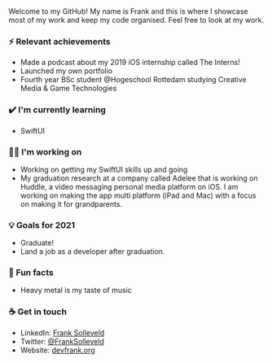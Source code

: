 <br>
<br>
Welcome to my GitHub! My name is Frank and this is where I showcase most of my work and keep my code organised. Feel free to look at my work.

### ⚡ Relevant achievements
- Made a podcast about my 2019 iOS internship called The Interns!
- Launched my own portfolio
- Fourth year BSc student @Hogeschool Rottedam studying Creative Media & Game Technologies


### ✔️ I'm currently learning
- SwiftUI

### 👩‍💻 I'm working on
- Working on getting my SwiftUI skills up and going
- My graduation research at a company called Adelee that is working on Huddle, a video messaging personal media platform on iOS. I am working on making the app multi platform (iPad and Mac) with a focus on making it for grandparents.

### 💡 Goals for 2021
- Graduate!
- Land a job as a developer after graduation. 

### 🌴 Fun facts
- Heavy metal is my taste of music

### ☕ Get in touch
- LinkedIn: <a href = "https://www.linkedin.com/in/frank-solleveld-11017b138">Frank Solleveld</a>
- Twitter: <a href = "https://twitter.com/FrankSolleveld">@FrankSolleveld</a>
- Website: <a href = "https://devfrank.org">devfrank.org</a>
<br>
<br>
